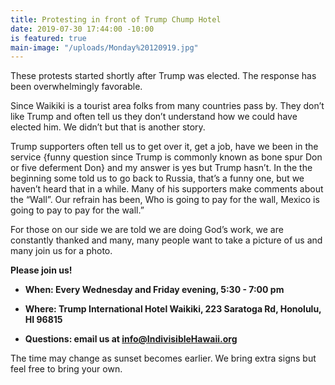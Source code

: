 ```yaml
---
title: Protesting in front of Trump Chump Hotel
date: 2019-07-30 17:44:00 -10:00
is featured: true
main-image: "/uploads/Monday%20120919.jpg"
---
```


These protests started shortly after Trump was elected. The response has been overwhelmingly favorable.

Since Waikiki is a tourist area folks from many countries pass by. They don’t like Trump and often tell us they don’t understand how we could have elected him.  We didn’t but that is another story.

Trump supporters often tell us to get over it, get a job, have we been in the service {funny question since Trump is commonly known as bone spur Don or five deferment Don} and my answer is yes but Trump hasn’t. In the the beginning some told us to go back to Russia, that’s a funny one, but we haven’t heard that in a while. Many of his supporters make comments about the “Wall”. Our refrain has been, Who is going to pay for the wall, Mexico is going to pay to pay for the wall.”

For those on our side we are told we are doing God’s work, we are constantly thanked and many, many people want to take a picture of us and many join us for a photo.

**Please join us!**

* **When: Every Wednesday and Friday evening, 5:30 - 7:00 pm**

* **Where: Trump International Hotel Waikiki, 223 Saratoga Rd, Honolulu, HI 96815**

* **Questions: email us at info@IndivisibleHawaii.org**

The time may change as sunset becomes earlier. We bring extra signs but feel free to bring your own. 